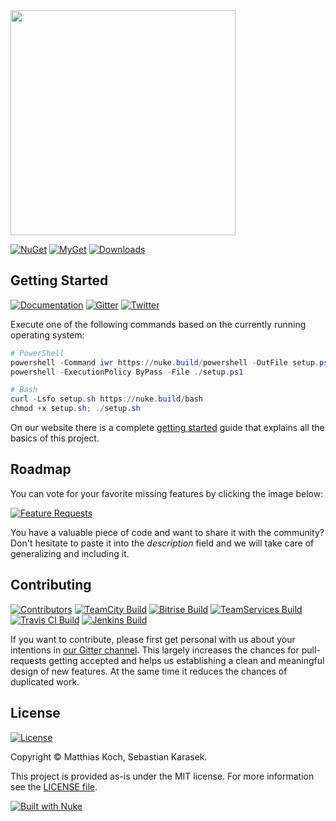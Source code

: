 <img src="https://github.com/nuke-build/presentation/raw/master/images/logo2.png" width="360" />

[![NuGet](https://img.shields.io/nuget/v/Nuke.Core.svg?label=nuget&colorB=0A7BBB&style=flat-square&logo=data%3Aimage%2Fpng%3Bbase64%2CiVBORw0KGgoAAAANSUhEUgAAADIAAAAyCAYAAAAeP4ixAAABfWlDQ1BJQ0MgUHJvZmlsZQAAKM%2BlkLFLw0AYxV9bi1IrBRVxcMhQHKQFqYuj1qEgpZRawapLkyatkLQhSRFxdHDt0EXFxSr%2BB7qJ%2F4AgCOokiM4OCiJIie%2BaQkF0EL9w9%2F14d%2B9y9wB%2FQ1cMu28aMKqOlUslpZXCqtT%2FCD%2FGMIwQgkXFNuez2TR%2Brfdb%2BES%2FiYuz8LcaLKm2AvgGyLOKaTnkOXJm0zEFN8ijSqVYIh%2BTYxYvSL4Wuuzxs%2BCyxx%2BCrXxugW8Lk6WyxzHBssfiLZJSsQyyTo4ael3p3ke8JKxWl5fYJzrDRg4pJCFBRh0b0OEgzl5lZj%2F7Eh1fBjV6FM4mtmDRUUaF3hjVOk9V2TXqKj%2BdO1gi%2B%2B%2BZ2tpMwvtDeBEIPrnu2xTQfwC0d13388h12y0gcA9cNnv%2BWpNxvlBv9LToIRDZAc4uepp8Apwz4%2FEHs2gVO1KAw69pwOspMFQARph1aO2%2F617e3XW07oD8NpC%2BAvb2gUnuj6x%2FAbvNdIz349ECAAAACXBIWXMAAB2HAAAdhwGP5fFlAAAAGXRFWHRTb2Z0d2FyZQBwYWludC5uZXQgNC4wLjEwrQoKwAAABeBJREFUaEPdmV1oHFUUx5ukTWo%2FYkuVmtaXFqVoK8UHwVo%2FEBURlFJ88U3FUmmriCgiiFSkiuKDggo%2B6ENRqraCWvwA7Ye0IMVGTHHbajQEI2matrKb3Wzm487M%2Bjszxy2bbpKZ3dnu1j8Mc%2BfOuf9zzr3nnrn3zqz%2FLQ4ePDi7VCp16OOlB4xf7Dj%2Bq8Z4fcaYXx3ff5O6q%2FT1pYGsZa3wff%2BI7wc%2BxocIgoAq%2Fxj3FSrW2sDmTuP7b2OwiVw4D%2Bo8rh0U56p466JQCJbS84ci0y%2BE5%2FkHxsfHe1S8dUGPL%2BM6onZfAI%2BQKxaLV6t46wJbF%2BDIp1xBZPp5SB1ht5Pi5Sre2rBtcx%2FhNRSZfx7UDZPB7qbYpqKtjd7e3jl0%2FjrHdb%2FDeDKvz0D4h3HiHpyYo2KXBqTXM5lM5%2Bjo6ALKcnUmHQnk5WM6j07pzufzVxaDYDnlpNeysbGxJdwXDg0NXQbfxfs4o2yRjB7KdzCSB8h0IzKq1CcGHGRKT6JiwHXdva7nPcX9Jl417hMA%2BWzm10aUf4Pis2JE2oCTxOkPGuPvorxWVacHdHTSc8%2Bi5AwK0vdgElDhc51gdG7hMZ3kA9Ecx%2FEew4liqOUigrAdyE%2B4t1KszxkhoFeebIYT%2F0FCDRvWq0m1gUl9J0SnlDMEz77rep87jvMww%2F%2BA7YYh1yvhoCKpg7A%2Bms%2BXrlCzkmFwsDTXcb09GFmeE5TPFW17A0Z38djO1SZ7Gp5lDfcR95qy10yAewLuTWpaMkgahGBQucpOUGxXkQpQP08cD4UbAPR%2FgTNLVF080K7dstwtNPYimpBoJ0TdKlIV4%2BNBDxM0p01SBXn5FOF8o6qKh%2F7%2B%2Fi7XmPeVQ9Ih3yrvGYozZg8Ufh%2B1ShfY4NvGPEixakRUxTBhwgjsiyhCEgdHntDX02LCchsWXtjwPLf460EMn288ry9qHvUGeJnibBWpCt63EVrHwkYNAF%2F8t%2Fr7gy5VNzPOng0WYtCf2j4EIXOIheG0m66CMXdJGGqT1AH3e1zxHUF4ISNQ4QhrBo%2BJ8jTFqivUQpSCT0bSjUEqjggkvnDoDbLHavlAIdfN1WMZcy%2Fx%2BzPlhq7DoE%2FHEYEYC%2F4m1Pbj1F48%2B5HqhqTcyUBveo40Ey3jCJxydpYlkfxGKH7NqO4lO2aoP0e9pWJToiUcET7S5%2BvydeaxnMYpt43mctfg2DYc%2B4lwnXK91lRH4JLrS93CTrkn5127HQTXsl77DN1VV9JNdYRk8AujsIZirM1RLpdbjO4DUetKNM0ReCz2LluUNjbkRAb9I0pTRtMcgSPzFz2stLFB03bPC17AjohI0TRHLMd5TSkTw3WD25n8WaUK0TRHTBBsUMrEkHlFBvtDqUIkdoQ2C4zxjkfNa4cbBOuUMjHIYKsYkRNKFYLOfSepI7IfmfI%2FSlywNd6olImBwauxoWJE%2BA69xC3%2BfgThuRDtClvXAcsydcwR9zY%2BknmlCsGce4Rb%2FPNhESZtPoczda1mMeT4yMjIfKWNDZq227Yru8EyCLMxEsDNKhIfeqZ1RnlqAv0wIaeUFOPvs0HOslZODisc%2BaFYnH5jVxVy3M9Gan89QyIj6vlBX6HgrFHaGUGTbqKh4gCDOjn8eJHitFvtKWFZcuYbFCK62iDOGI9tcjFYzuOUI8O7ttOnTy%2FFYDkULB9DCbBhGJpVKpocmUypk0n3ASQVxLWApfswa%2Fittm1fl81mF1HVIaeUcj7A%2Bn2lbcwGZA6jq2LByHOBdc7jalLtkEUcZO%2Bm4QwcfCODk%2FT4t9w%2FZh5%2BQvkrWVgyByZUrAzeZenIbRTT%2BZMlv9Zs1%2F1QDIlUNB44kSfMNg%2Bm%2FfdKQsAx%2FisoGMGhhh35wG8xOgMsUR7avXt34%2F4p%2FlMo3CAZBIX7CIkh7nWNEp0SGs%2F9d%2BbInqLlbpUzZFXXWKC%2Fgyy0jF5biwF3MFE34twm6jcnuRzPe5TJfz9rsvXwXJ8rlRZTX9%2FfqXqwfft2%2BVfSUeOV0PBZs%2F4F1CRqhBU78vgAAAAASUVORK5CYII%3D)](https://www.nuget.org/packages/Nuke.Core/)
[![MyGet](https://img.shields.io/myget/nukebuild/v/Nuke.Common.svg?label=myget&style=flat-square&logo=data%3Aimage%2Fpng%3Bbase64%2CiVBORw0KGgoAAAANSUhEUgAAADIAAAAyCAYAAAAeP4ixAAABfWlDQ1BJQ0MgUHJvZmlsZQAAKM%2BlkLFLw0AYxV9bi1IrBRVxcMhQHKQFqYuj1qEgpZRawapLkyatkLQhSRFxdHDt0EXFxSr%2BB7qJ%2F4AgCOokiM4OCiJIie%2BaQkF0EL9w9%2F14d%2B9y9wB%2FQ1cMu28aMKqOlUslpZXCqtT%2FCD%2FGMIwQgkXFNuez2TR%2Brfdb%2BES%2FiYuz8LcaLKm2AvgGyLOKaTnkOXJm0zEFN8ijSqVYIh%2BTYxYvSL4Wuuzxs%2BCyxx%2BCrXxugW8Lk6WyxzHBssfiLZJSsQyyTo4ael3p3ke8JKxWl5fYJzrDRg4pJCFBRh0b0OEgzl5lZj%2F7Eh1fBjV6FM4mtmDRUUaF3hjVOk9V2TXqKj%2BdO1gi%2B%2B%2BZ2tpMwvtDeBEIPrnu2xTQfwC0d13388h12y0gcA9cNnv%2BWpNxvlBv9LToIRDZAc4uepp8Apwz4%2FEHs2gVO1KAw69pwOspMFQARph1aO2%2F617e3XW07oD8NpC%2BAvb2gUnuj6x%2FAbvNdIz349ECAAAACXBIWXMAAB2HAAAdhwGP5fFlAAAAGXRFWHRTb2Z0d2FyZQBwYWludC5uZXQgNC4wLjEwrQoKwAAABeBJREFUaEPdmV1oHFUUx5ukTWo%2FYkuVmtaXFqVoK8UHwVo%2FEBURlFJ88U3FUmmriCgiiFSkiuKDggo%2B6ENRqraCWvwA7Ye0IMVGTHHbajQEI2matrKb3Wzm487M%2Bjszxy2bbpKZ3dnu1j8Mc%2BfOuf9zzr3nnrn3zqz%2FLQ4ePDi7VCp16OOlB4xf7Dj%2Bq8Z4fcaYXx3ff5O6q%2FT1pYGsZa3wff%2BI7wc%2BxocIgoAq%2Fxj3FSrW2sDmTuP7b2OwiVw4D%2Bo8rh0U56p466JQCJbS84ci0y%2BE5%2FkHxsfHe1S8dUGPL%2BM6onZfAI%2BQKxaLV6t46wJbF%2BDIp1xBZPp5SB1ht5Pi5Sre2rBtcx%2FhNRSZfx7UDZPB7qbYpqKtjd7e3jl0%2FjrHdb%2FDeDKvz0D4h3HiHpyYo2KXBqTXM5lM5%2Bjo6ALKcnUmHQnk5WM6j07pzufzVxaDYDnlpNeysbGxJdwXDg0NXQbfxfs4o2yRjB7KdzCSB8h0IzKq1CcGHGRKT6JiwHXdva7nPcX9Jl417hMA%2BWzm10aUf4Pis2JE2oCTxOkPGuPvorxWVacHdHTSc8%2Bi5AwK0vdgElDhc51gdG7hMZ3kA9Ecx%2FEew4liqOUigrAdyE%2B4t1KszxkhoFeebIYT%2F0FCDRvWq0m1gUl9J0SnlDMEz77rep87jvMww%2F%2BA7YYh1yvhoCKpg7A%2Bms%2BXrlCzkmFwsDTXcb09GFmeE5TPFW17A0Z38djO1SZ7Gp5lDfcR95qy10yAewLuTWpaMkgahGBQucpOUGxXkQpQP08cD4UbAPR%2FgTNLVF080K7dstwtNPYimpBoJ0TdKlIV4%2BNBDxM0p01SBXn5FOF8o6qKh%2F7%2B%2Fi7XmPeVQ9Ih3yrvGYozZg8Ufh%2B1ShfY4NvGPEixakRUxTBhwgjsiyhCEgdHntDX02LCchsWXtjwPLf460EMn288ry9qHvUGeJnibBWpCt63EVrHwkYNAF%2F8t%2Fr7gy5VNzPOng0WYtCf2j4EIXOIheG0m66CMXdJGGqT1AH3e1zxHUF4ISNQ4QhrBo%2BJ8jTFqivUQpSCT0bSjUEqjggkvnDoDbLHavlAIdfN1WMZcy%2Fx%2BzPlhq7DoE%2FHEYEYC%2F4m1Pbj1F48%2B5HqhqTcyUBveo40Ey3jCJxydpYlkfxGKH7NqO4lO2aoP0e9pWJToiUcET7S5%2BvydeaxnMYpt43mctfg2DYc%2B4lwnXK91lRH4JLrS93CTrkn5127HQTXsl77DN1VV9JNdYRk8AujsIZirM1RLpdbjO4DUetKNM0ReCz2LluUNjbkRAb9I0pTRtMcgSPzFz2stLFB03bPC17AjohI0TRHLMd5TSkTw3WD25n8WaUK0TRHTBBsUMrEkHlFBvtDqUIkdoQ2C4zxjkfNa4cbBOuUMjHIYKsYkRNKFYLOfSepI7IfmfI%2FSlywNd6olImBwauxoWJE%2BA69xC3%2BfgThuRDtClvXAcsydcwR9zY%2BknmlCsGce4Rb%2FPNhESZtPoczda1mMeT4yMjIfKWNDZq227Yru8EyCLMxEsDNKhIfeqZ1RnlqAv0wIaeUFOPvs0HOslZODisc%2BaFYnH5jVxVy3M9Gan89QyIj6vlBX6HgrFHaGUGTbqKh4gCDOjn8eJHitFvtKWFZcuYbFCK62iDOGI9tcjFYzuOUI8O7ttOnTy%2FFYDkULB9DCbBhGJpVKpocmUypk0n3ASQVxLWApfswa%2Fittm1fl81mF1HVIaeUcj7A%2Bn2lbcwGZA6jq2LByHOBdc7jalLtkEUcZO%2Bm4QwcfCODk%2FT4t9w%2FZh5%2BQvkrWVgyByZUrAzeZenIbRTT%2BZMlv9Zs1%2F1QDIlUNB44kSfMNg%2Bm%2FfdKQsAx%2FisoGMGhhh35wG8xOgMsUR7avXt34%2F4p%2FlMo3CAZBIX7CIkh7nWNEp0SGs%2F9d%2BbInqLlbpUzZFXXWKC%2Fgyy0jF5biwF3MFE34twm6jcnuRzPe5TJfz9rsvXwXJ8rlRZTX9%2FfqXqwfft2%2BVfSUeOV0PBZs%2F4F1CRqhBU78vgAAAAASUVORK5CYII%3D)](https://www.myget.org/feed/nukebuild/package/nuget/Nuke.Common)
[![Downloads](https://img.shields.io/nuget/dt/Nuke.Common.svg?label=downloads&style=flat-square&logo=data%3Aimage%2Fpng%3Bbase64%2CiVBORw0KGgoAAAANSUhEUgAAAEAAAABACAYAAACqaXHeAAAAAXNSR0IArs4c6QAAAARnQU1BAACxjwv8YQUAAAAJcEhZcwAAHYcAAB2HAY%2Fl8WUAAAAZdEVYdFNvZnR3YXJlAHBhaW50Lm5ldCA0LjAuMTnU1rJkAAABrUlEQVR4XuXQQW7DMAxE0Rw1R%2BtN3XAjBOpPaptfsgkN8DazIDB8bNu2NCxXguVKsFwJlrJs6KYGS1k2dFODpSwbuqnBUpYN3dRgKcuGbmqwlGVDNzVYyrKhmxosZdnQTQ2WsmzopgZLWTZ0U4OlLBu6qcFSlg3d1GApy4ZuarCUZUM3NVjKsqGbGixl2dBNDZaybOimBktZNnRTg6UsG7qpwVKWDd3UYPnB86VKfl5owx9YflHhCbvHByz%2FcecnHBofsNzhjk84PD5gudOdnnBqfMDygDs84fT4gOVBVz4hNT5gecIVT0iPD1ieNPMJyviAZcKMJ2jjA5ZJI5%2Bgjg9YCkY8QR8fsJSYTxgyPmApMp4wbHzAUpZ5wtDxAcsBzjxh%2BPiA5SBHnjBlfMByoD1PmDY%2BYDnYtydMHR%2BwnICeMH18wHKS9ydcMj5gOVE84bLxAcuVYLkSLDvVQ5saLDvVQ5saLDvVQ5saLDvVQ5saLDvVQ5saLDvVQ5saLDvVQ5saLDvVQ5saLDvVQ5saLDvVQ5saLDvVQ5saLDvVQ5saLFeC5UqwXAmW69gev7WIMc4gs9idAAAAAElFTkSuQmCC)](https://www.nuget.org/packages/Nuke.Common/)
<!--[![Commits](https://img.shields.io/github/commits-since/nuke-build/nuke/latest.svg?label=unpublished%20commits&colorB=DFB317&style=flat-square&logo=data%3Aimage%2Fpng%3Bbase64%2CiVBORw0KGgoAAAANSUhEUgAAAEAAAABACAYAAACqaXHeAAAAAXNSR0IArs4c6QAAAARnQU1BAACxjwv8YQUAAAAJcEhZcwAAHYcAAB2HAY%2Fl8WUAAAAZdEVYdFNvZnR3YXJlAHBhaW50Lm5ldCA0LjAuMTnU1rJkAAACgUlEQVR4Xt2bgXGcMBBFXYJLcAkuwSWkBJeQTuIO4g6SDuIOkg7sDuIOzvs8pxtOfEAIkHb9Z94N%2FOEWfwE6dgw3p9MpIj%2BM%2FwZ6Nf4YeHeG2n4SaTrnpzEnBuObob47QpqOWQo%2F1C%2Fj1lB1LkjTKWvCJ3GZzJ4N0nRITfihHg1VN8QAbA2fRJ1R%2FZHhjKXwzwZHt1SjM%2BFqxRkl4dO2awbhak64LDhjTfhE6SAwMV5%2BHfIiHqgJnygdBH4iP7%2BTF%2BjNlvCw%2BlJQRXrRMjzijtHNALQOn3SnirWmV3j0pAq2pGd49KKKtqJ3ePSqCrfAQ%2FhPqeJH4ya86V3t4Eg8hUePaidH4S680ew%2BwGV4yHd0BG7Dw3BHR%2BA6PFyt7Iz78DAydiJEeJDmRsKEB2luIFR4kGYl4cKDNCsIGR6kuZKw4UGaKwgdHqRZSPjwIM0CvhtzChEepLnA0h8fJjxIc4YvFR6kOcGXCw%2FSFNwbcwoZHqQpeDKmFDY8SFPAk1hKocODNDMeDKXw4UGaGQRV4kZIbQ8hwoM0M9IDiUpqEMKEB2kO4H%2FoSxoOQqjwIM0Bv40SMQjhwoM0z%2FAcTS81CQ%2FSPLP3ES1Vs%2FAgzTM8QtJaTcODNA0eO2%2Bt5uFBmsZSv7%2B3uoQHaRp%2FjVbqFh6UudT57amu4UGZc53fnuoeHpQ51fntKRfhITemOr895SY85MZU57dVbwaXFvNLvs%2Bu5MZc57dW7wYDylmV78cNw5WSzq9ENFCzLyp5YrhS2vkpvRhc24uvqXkjLdR0fv8M7hhXv63pibTA0SuR28mslrQw1%2FmFmMxq4WOq8ws1mdXCx7DzCzuZ1cIHp3f4yayO080HB9x8qBBTYIgAAAAASUVORK5CYII%3D)](https://www.nuget.org/packages/Nuke.Common/)-->

## Getting Started

[![Documentation](https://img.shields.io/badge/docs-master-brightgreen.svg?style=flat-square&logo=data%3Aimage%2Fpng%3Bbase64%2CiVBORw0KGgoAAAANSUhEUgAAAGoAAABsCAYAAACCeCeKAAAAAXNSR0IArs4c6QAAAARnQU1BAACxjwv8YQUAAAAJcEhZcwAADsMAAA7DAcdvqGQAAAAZdEVYdFNvZnR3YXJlAHBhaW50Lm5ldCA0LjAuMTZEaa%2F1AAAEQ0lEQVR4Xu2OAWrkQBAD7%2F%2FPywvyk9ztQUx7VrHV0thWYAqKgLZ64j9fX1%2FLXyAcl3nCcZknHJd5wnGZJxyXecJxmSccl3nCcZknHJd5wnGZJxyLM7nqXYX6Lb9COBZnctW7LvW7YoXj4CyueHM29RujhCNwBrPfu5L6rRHC8UCHWe%2FcSf3mR4XjiSoz3niC%2Bt2PCUfSLs5tAvX7bxeODTuodyP1nSOvAP2fW4Rjww4z7mbogt68XDg2ZXFvrlDl7a2Pj49%2Ff973WcKxKUv3pvZXq3D0DvrNEo5NWbo3tb9DhaN30G%2BycBRkcPo77XJ0P%2F4mC0dBBqe%2F2y5H9%2BNvknAUZHD6J%2Bxwdjv%2B3haOggxO%2F5Qdzm7H31vCUZDB6Z%2BUhbkbG1o4CjI4%2FdOyMHdjQwlHQQanf9oOzF1tKOEoyOD0CbKwd2N3KBwFGZw%2BRYbOzdj%2BKBwFGZw%2BRRb2pnaHwlGQwemTZOj0tf1ROAoyOH2SDJ2bsYXCUZDB6dNk6PS1hcJRkMHp02To9LWFwlGQwenTZHD6N%2BEoyOD0iZ7h9jvhKMjg9IkydPravglHQQanT5TB6XfCUZDB6RNlcPqdcBRkcPpEGZx%2BJxwFGZw%2BUQan3wlHQQanT5TB6XfCUZDB6RNl6dzUdiccBRmcPlGWzk1td8JRkMHpE2Xp3NR2JxwFGZw%2BUZbOTW13wlGQwekTZene1H4TjoIMTp8oS%2Fem9ptwFGRw%2BkRZuje134SjIIPTJ8rSvan9JhwFGZw%2BUZbuTe034SjI4PSJsnRvar8JR0EGp0%2BUpXtT%2B004CjI4faIs3Zvab8JRkMHpE2Xo3oz9JhwFGZw%2BUYbuzdhvwlGQwekTZXD6nXAUZHD6RBmcficcBRmcPlEGp98JR0EGp0%2BUwel3wlGQwekTZej0tX0TjoIMTp%2FoGW6%2FE46CDE6f6BlqC4WjIIPTp8nQ6WsLhaMgg9OneUanH1soHAUZnD5Jhs7N2ELhKMjg9EkysH3tDoWjIIPTp8jQuRnbH4WjIIPTp8jA3ozdoXAUZHD6BBnYm7E7FY6CDE6fIAN7M3anwlGQwemfloG9Q92pcBRkcPonZWHuxoYWjoIMTv%2BULMwtamjhKMjg9E%2FIwtyipiUcBRm6%2FYt6c6cszC1q2sJRkKHbv6g3d8mCbl9W0O%2BScBRk6PYv6s0dsqDblxX0uywcm7K4N1faAd2%2FrKDfLeHYlEW5eVHvZtsFvfHtC7RPEY5NWZSbb%2Bqtqwp667%2Bfn5%2F%2F%2FuDfZgnHhh3UuwTqtz8iHEm7OLdPUr%2F7MeFIqODeP0H95keF44EOs965g%2FqtEcIROIPZ711F%2Fc4Y4Tg4iyvenEX9tkjhWJzJVe861G%2BKFo5FBnTnehXof%2F0K4bjME47LPOG4zBOOyzzhuMwTjss84bjME47LPOG4zBOOyzzhuMwTjss84bjME47LPOG4zBOOyzS%2F%2FvwFjF3BUCE0pDMAAAAASUVORK5CYII%3D)](http://nuke.build)
[![Gitter](https://img.shields.io/badge/gitter-join_chat-red.svg?style=flat-square&colorB=F5015F&logo=data%3Aimage%2Fpng%3Bbase64%2CiVBORw0KGgoAAAANSUhEUgAAADIAAAAyCAYAAAAeP4ixAAAAAXNSR0IArs4c6QAAAARnQU1BAACxjwv8YQUAAAAJcEhZcwAADsMAAA7DAcdvqGQAAAAZdEVYdFNvZnR3YXJlAHBhaW50Lm5ldCA0LjAuMTCtCgrAAAABjUlEQVRoQ%2B2XwUoCURSGh4hKDYqKaNe2Re9R0L5H6IXqAYIWQUTLWgQJQbMJWkTMIhgEYRwEZ5hExEkd%2B73zj9ydCy9xp84HB7nn09FvBEHnXzKZTJYwVW3WqMpFr9c7ybLso5jRaPTQbDYr1OUhSZIzfAsz0jQN2u32OnV5kBDbkBDbmBeC1Qp%2BzQ612aJSwO%2FpfnqmUuC8o3vMKpVZ5oXgfI43%2Fy5mMBi84Wkzj9217uM4fqJS4Fr3ugeXVGaZF4I3f6RS4Bxidqmnd%2FwmNzmdTueVStFqtVwqBV77TGUWCSFYSYhRJIRgJSFGkRCClYQYRUIIVhJiFAkhWEmIUSSEYCUhRpEQgpUdIVEUnfb7%2Fa9iut3uexAEVeqFQxqNxq1%2BfdyoOyqz1Ov1Zc%2FztovxfX%2BDSrFoiOu6Ff36YRjWqH6XRUOsQUJsQ0JsQ0JsQ0JsQ0JsQ0Js48%2BEDIfDK35GBc6feNikdsbj8UVucuI4fqGyC9z9Gua4GPw52qdSYFfBHBUeLQdUQo7j%2FABkXRX17UNzEQAAAABJRU5ErkJggg%3D%3D)](https://gitter.im/nuke-build/nuke)
[![Twitter](https://img.shields.io/badge/twitter-%40nukebuildnet-blue.svg?style=flat-square&logo=data%3Aimage%2Fpng%3Bbase64%2CiVBORw0KGgoAAAANSUhEUgAAAFAAAABQCAYAAACOEfKtAAAAAXNSR0IArs4c6QAAAARnQU1BAACxjwv8YQUAAAAJcEhZcwAAHYcAAB2HAY%2Fl8WUAAAAZdEVYdFNvZnR3YXJlAHBhaW50Lm5ldCA0LjAuMTZEaa%2F1AAAGlUlEQVR4Xu2ce4gVVRzHV9NdLXddUQzLUAoMLN2lh1FUmNgflYUPsAcFC0UJW1T0h%2BUDoowwEoMeUkRamQamCVmBaRpRRERGmPZPYBalpKVlYj52%2B3zv%2BXld995dZ%2B7O3DNzZz7w5cydOef3ODp7Zs6cmbqcnJycnJycnBzvdHZ2nt3R0XEJuhHNQDPRNPZfSzlOx61qzknolAHWYSvZPkB5grIE9h%2BnOIBWoKnoLDMRGtr2s830oiTQdDpmB2UoaCO2szndzAWCNo3oMdrpH6HnTqTScNtMJMR3HlqPOtQhfQETH6BRZroEqvRHY6mzCO1DJ9AUO1wKleup8CO6y3YlCuKahH5R8lGBvZ%2FRFeaiAL%2BHo9vRZnTUqqruZor%2BVq0UKtxhFY%2Bgu213IiCeG9A%2Fii9qsHuQ4nHKuUid9rc7cgr2HaFotXDKQ6WNrnqhwVF0jx3yCnFMRErSG%2Fh%2FysIpD3WGqdNcdQe%2Fj1G0WRUvEEMT2uki8gP%2B11L0fOoKKkwu1O4GjfWH80E2ezcQA%2Fjsh%2B%2FnCoF4Av8bUIOFVBhY%2BD0K3Wy7HOyY45qUwjF14iI2B1j1qoDPceiwi6K6WM5vowZ%2BDqS8CN2HNqFDaIaF6WDH065peTguVrM5xJrEDv6WOe%2FVB9%2BfoHY2V1DuQl1H48UW4inYucSO9wr1tqGLrVls4KMRd7p7SBTE9R5F6ZnIgcWuypmhrob5NhTbbQ0%2BZhacJQhi2kIxyEI8HQ7Od9WCQX2xjs2xZiJSsP2S85QMiOcLiqEWXilUuNNVDQftDqIn2OzZeAVgc5Pz4B%2FFgpostPJQr5VKFd9f0vRXivtRJIMM9kJPFEQNMWgkfgMVL2N6hPoaqve7ppWDDd1bPsTmMDNdEdjQP4g38K%2FOe5jN4Ne%2FNHjdNY8Ezc%2B9iFrYDjXYUF8Xq78XrHgC%2F4fRSAspGDTQbEefp4m6InvwHZqHJrKr%2FCjWDepGOusSFvzrSiPcWUQD3ToVJxSiBts6LXSKv8PPNspLKZtRyQwx%2B75B3iC2%2FajRwgkOjS5DmrqJHfxoCl6n%2Bk70PnoWtSM9z%2FjM1fID%2FvdQBDpbSqDhkwUrGYYO1J%2BQyu79adyAPnSmsgn567lJ8MGPylNpVLxY5PdQtBVlEvriU%2BuKYNBgC9qDnkdXoSbsDKFcjSIdmdMAKb9pXRMMGqyytmqs0VKj0FdoOdpthzIDOS%2B0rgkGDXqdD8wgoZ4bqwNnW8PMQ18cQ%2BHmPGlwvhqajUxDP%2ByjCH8NSMP1zkS2oR82WpeEg4bXoMyNuN2hC%2BZZl4SHxh%2BbnSxzuXVHeOjAFvSfGcoc5K55yIqXv52ckXkGZfJUJu1XrCsqBztapbXGmcwO%2Bk8Dk6wb%2Bgb2tGRWz0AzA%2FlqDU50S1gwpuckS1DZpbO1BnkusNSjBcNatO31GUXckJ%2Bm8EdYytGDcS1%2Fm4%2B0TqTmBhhSWmmpRgu261FxYhFH56DbkNYp18SpTR5akTveUowObOuSRk%2Flv0daVKSnazvQbvSvc59%2ByEWDZTzrfDA%2B17mpTchP%2F%2FsmWLrRg49mHPR5xUJSIbfllmp84OQR81dTkJcWRo22NOMDX4NwpOVdNQP5iHZLMX5wNgbVzLUgueilmconDSoBp1q1oNnaVEMOf6AxllZ1wfEEtMtiSR3ErucdsywdPxDASLQGpepCmnjFUjZjW9sdGILQGr5b0LcoFR1JnBso6i2FZEBAmrG5Dr2FtHQtkZ1JXNsomi3sZEKAmojVaD0bLUWnvXvnC%2BLQ8rlwq019QsyTCfgnF75fFAe6wEJLNsQ7gmBfRvpGgXeIY3sqOo8g9T0BrSzda7F7h1g%2BR8k%2BbQnwXPQo8vpKQleIRWgNdjI%2Fc6LAkBZjatQ9pKCTAvHo1QS9o1L1d5t7hGA0I623mHSKrkWxfLegrxCXRtorLezqgMOrkV6GWWZ6FenVpnfRR0iz0ImeeSY%2BTYi%2BwGbV3mMuglNN2V%2BPtBI1VQ%2BKCFcj%2FVbKFkvHHwSiTyhNQ1%2BjRHek4gPdPt7Ez%2BpOR50JBURgU5C%2BnZKoWzLFg75Et%2FKzqt9uCA0B6tTWtNVryPf3Wv5CegmyFfmfRQkLwQ9GevVqFdqLYr3LwL7m635DukyahQZbKOmHZPQJEF3S6OJZlzS6z9SDmYr%2BbtLsOPoT%2FYD0DzQHjefQQHNZ25Covm6mty0vJHF9x%2B8BtJDfeteurDi%2BAN3LtiYcRiO90JO%2BUzMnJycnJycnJ63U1f0Pn1ZeoSwSgjAAAAAASUVORK5CYII%3D)](https://twitter.com/nukebuildnet)
<!--[![Avoid StackOverflow](https://img.shields.io/badge/avoid-stackoverflow-orange.svg?style=flat-square&logo=data%3Aimage%2Fpng%3Bbase64%2CiVBORw0KGgoAAAANSUhEUgAAAEAAAABACAYAAACqaXHeAAAAAXNSR0IArs4c6QAAAARnQU1BAACxjwv8YQUAAAAJcEhZcwAAHYcAAB2HAY%2Fl8WUAAAAZdEVYdFNvZnR3YXJlAHBhaW50Lm5ldCA0LjAuMTZEaa%2F1AAAEhklEQVR4XuWb7XHVMBBFUwIlUAIdQAekA%2BgAOiAdQAekA9IBdAAdQAfQQdjjeX4j%2B93dlSXZkOTOnB9Za%2FVhyau1nnN1f3%2B%2FN8%2BM18YH44vx1fhprIWNa5ShLD74qjqHIY0DeGF8NL4bvaIO6qJO1VYX0tgIs%2FXOULM7StRNG8NWhjRuhM6wZH8bR4m2aLP7RkjjBt4YRw58LdqmD6pvVUhjBc8NAtb%2FIvpCn1RfQ6Qx4drYOus%2FjE%2FGe%2BOVoTqLjWuUuTV%2BGVtEn%2Bjbut4QaQwgGteKQTOYppk5gS91UFet6KOqSyKNDp%2BNGt0ZzKSqowfqpO4a0VdVxwXSKCA5yfTN2GWvXsGNqFkR9Fn5L5DGFdnM%2FzFYpsp3T2gzU7oSpLGAwBWJmThi1j1oO1sNjEH5TkjjCSJqJBpuSUQyKZ8I%2BpDdBHd3kEaD6BttdWxTrVlYJuWTQV%2BIQZ4Yi9yNLgwnoiSndeZnMimfGrKVwJgu%2FC4MxlvDU%2B%2FgIZPyqYW%2BRQkUY1v4LP4wqMBb%2BkT7EQEvk%2FLZAn30xNgWE1g6wo3hadRWl0n5bCXaIhnjuWzpFM0%2BAaYs20Mm5dOCFw8Wq6B0iO7ayL0%2Bk%2FJpgYzR03k1lw7eSQ75d1mul0zKpxVva2SsU5m5YBQ4Rr%2FYZFI%2BrUSrYFrVc0Ev5eU5KiscQSbl04MXC6YUeS7knd6OivwlmZRPD15sY8zTDSAieuo5zPDIpHx6YAyenlHAe%2BnZY%2FlDJuXTi5cdXnPRS37C18gOMimfXnh5U7rhonfMtMfzD5mUTy9eHLjjordXjt7%2BZjIpn1687fAbF70EaI8ACJmUTy9eIPzORU%2FrSkaRSfmMQMq9YFpXMIpMymcEUu4F07qCUWRSPiOQci%2BY1hWMIpPyGYEUF7wk4SkEwV9cfPLb4NGJ0L%2FAS4RuueilwqSP64oeKmEq7L0MnU9NHgFesje9DB39Onw0XgBE0%2BsweKcmjyEOeM%2F%2F9Lo%2FF%2FKOxKZTkweOd9q1OBI78lD0SLztDy0ORcFLiEYfix%2BJ9yMvY53KlIW9ZwWNXAWZlE8L0eyfY1vpwG7AD6BKI2NBJuXTgvfsM0b50xg86R9HIVoFaMRvhJmUzxaigL6YfSgdZ6IPJFhWiwoayKR8aqFvXtaH0g8kZqLvbXpvQiblUwN98p57JH%2FivzCcIH2MHgW2l9abkEn5ZNCX6LsmxiLT%2BgtDQfaZXOtKyKR8IrKZR5s%2Fk5vxUuRZNDwiMLZC29Ezj8JfuKRxhfcuXYp%2FY1G%2Be0KbmdIzDWkU1HylzWo44r2BNrIlj6oOdKTRoWYlIILRHjeCOqNAV6pq8CCNAVlMKMUssUx7DlXwpY6aGZ8VPvNrpDGBiBptkUoEKj5dZzAvDXVTsHGNMpTNgtta9MmN9h7SWAGdjZKlo0VfmlaaNG6A1HLrahgp2r5Ib7cgjRshEeEN68gbQVu02ZqNnpHGRugMr6HR19q9om7a6B74jDQOgAyNaOydNm8RdVDXLhmnNA6G2SI6s2RJqAhYapVg4xplKIvPsJnW3F%2F9BQrtEeu%2BMlmMAAAAAElFTkSuQmCC)](http://nuke.build)-->

Execute one of the following commands based on the currently running operating system:

```powershell
# PowerShell
powershell -Command iwr https://nuke.build/powershell -OutFile setup.ps1
powershell -ExecutionPolicy ByPass -File ./setup.ps1

# Bash
curl -Lsfo setup.sh https://nuke.build/bash
chmod +x setup.sh; ./setup.sh
```

On our website there is a complete [getting started](https://www.nuke.build/getting-started.html) guide that explains all the basics of this project.

## Roadmap

You can vote for your favorite missing features by clicking the image below:

[![Feature Requests](http://feathub.com/nuke-build/nuke?format=svg)](http://feathub.com/nuke-build/nuke)

You have a valuable piece of code and want to share it with the community? Don't hesitate to paste it into the _description_ field and we will take care of generalizing and including it.

## Contributing

[![Contributors](https://img.shields.io/github/contributors/nuke-build/nuke.svg?style=flat-square&label=contributors&logo=data%3Aimage%2Fpng%3Bbase64%2CiVBORw0KGgoAAAANSUhEUgAAAFgAAABACAYAAACeELDCAAAAAXNSR0IArs4c6QAAAARnQU1BAACxjwv8YQUAAAAJcEhZcwAAHYcAAB2HAY%2Fl8WUAAAAZdEVYdFNvZnR3YXJlAHBhaW50Lm5ldCA0LjAuMTnU1rJkAAAEFUlEQVR4Xu2bjY3UMBCFrwRKoAQ6gA6gA64D6AA6gA6gA%2BgAOoAOjg6gg2XeSl7lfN%2FGdjweR9E%2B6ZNO7%2BIZjzc%2Fjr17dzqdtvLc%2BGD8MJL0tzz9j9rsmSH1oFnBO6MkHUNt98iwetAs8MWolY6lGHtiaD1ortDSmaTPBsXaA8PrQfMKb4ytUluKOZOQetC8woOxVWpLMWcSUg%2BawL3RK8Wg2DMIqwdN4JfRK8Wg2DMIqwfNjBeGlxSLcqzx1vhm5PNTefoftVkjtB40M94bXlIsykFogv%2FXKEnH6FiKQYTWg2bGV8NLikU5luis2HIJq03NFRJaD5oZPw0vKRblSHhcvqVBjqynaoBrLtNaKRblEBoYj1yKsTbIUfWcQTPDW5RDiynehV9boPEW5biAZoa3KIdmBN5STMrlLcpxAc0Mb%2BXxe15ZS6JXWm%2Fl8R%2BBZsboh0LPK2tJ9Eq7u4fcyGnNK2O0lGOZc3fTtI%2BGl%2FKJ%2BXdjtJRjmXNkPU9AM8NjbpqUP9mjtMw5sp4noAn8MXr121jGjLg9JOW3iRH1IGgCI5b3PC%2FVkpRrmXt3y5Wi51NX2zye59O8JHrae9eDoHkF7y2W2QPsXQ%2BC5gra8GvVtU1Cz1fjkq5t8XjWg6BZoGUeuTZPjBb1QXjVg6BZQc2idWmOGC3qQ8KjHgTNSjQHpJmAvOL80IjUP4P6sKS3HgTNjGfGS0PbMp8M7YeJtV0H3fPScWq3x4ecplnqW%2Brn2pqIak3HaQzUTmOiscnjPgJN47Whb714LcRQgbMH2Cu%2FxkhjpTHLczwaYH0a%2BmRGPN1p5Z8ux1FSrjz%2FqDo1hpczOyXTJTx62pRfTj3z0Fbltyj1ZaQ0luecSubx2lij6CKXmvXh3iuZ1322JJqgz1iuFC1z3x49KFmU9EHmhUZcPbQoE3VSnZNFKl82FB5Lh9dEizKRy6TnhJGiV82RZzGdvVG3h7OUMFr0VjRiTkxzX%2BUOlZJGi85iPeX1OuslxcpnDiL07JWUdIboq03yPAZZMSh%2B6L03Ke%2FEbDQ%2F7RlktaUH6TTQnIzOPm0otkpt6MydCpo7QPdPrR%2FUnM06RsfSPXc6aO4IDVpJuxzYBJqBaNqkdVX9TFWrUFr2S%2BuuomYBSscs2yiGYimmYk%2B9baA5iDSQGoAtPxHolXIqdxp46qM7aDqhs1PF6Hu6o5dCt0h9Ut%2FUx81bQiXQ7EQr%2ByO%2BUD1a6jPuSvSA5kY0%2F5xx6XtLNbjNpdHcgO5tR5NqolqbQLORyL21aNFeXhNoNhK2eD1BtEnQBJqNHF1UczVoNnJ0Uc3VoNnI0UU1V4NmI0cX1VwNmo0cXVRzNWg2cnRRzdWg2cjRRTVXg2YjRxfVXA2aN%2FxA84YfaN7wA80bXpzu%2FgPmTK3HK79ikgAAAABJRU5ErkJggg%3D%3D)](https://github.com/nuke-build/nuke/graphs/contributors)
[![TeamCity Build](https://img.shields.io/teamcity/codebetter/matkoch_Nuke_Default.svg?label=teamcity&style=flat-square&logo=data%3Aimage%2Fpng%3Bbase64%2CiVBORw0KGgoAAAANSUhEUgAAAEEAAAA%2FCAYAAAC%2F36X0AAAAAXNSR0IArs4c6QAAAARnQU1BAACxjwv8YQUAAAAJcEhZcwAADsMAAA7DAcdvqGQAAAAZdEVYdFNvZnR3YXJlAHBhaW50Lm5ldCA0LjAuMTCtCgrAAAAC%2B0lEQVR4Xu2aDZHCMBSETwISkIAEJCABCUjAARKQgAQkIAEJSMhl75KbtOzLC%2FDyhpuwMx%2B0e7RNtvmj3FcIYXio%2BR9YrVZhvV7%2Fgf35Z1r5ednv98EbFLwsSI3FYhG22204Ho%2Fher1GS9btdgvn8znsdruwXC5h0XOW5A13IYioSWHmoBKo%2BCtCIFrgecNdtRBw5w%2BHQ9y0E8KQWkbecJcUAvr25XKJm%2FZCV0G3ippcM2%2B4i4WAAFDQ3kqt7O%2B6ecNd8xC8AoBwnbJrvEUIKJBXANBms8FbrvtvCBg0WtD6KirCjmOUfRP7rcI10JxRkXKdkKdQLczamNBEmmpEpcrQYyVSoVShcrUZJYOZBZ9jYczHgsydUaNHCNriB0KFHl0RIoyyhaX1Bv0sNSWsQ2hpBc8EUIK7n7ox%2FTugpoR1COWdkpSuSY%2B3gpoSliGguWqqNWFLqClhGUKapqp6pRs8AjUlLENII70orR9bQk0JyxC08UCaznpATQnPEPA8IIoeaw01JTxDSNeix1pDTYlPCBHPEFqWyFZQU8IzBK81AqCmhGUI2hSZvlPQY62hpoRlCC2LJa9xgZoSliG0LJsfOd8rUFPCMgRwOp3iW13sIcijaC2KmhLWIfT%2BKo3WloOuhUlNCesQQOtDFe1uzkFw88eBUhB3Ro0eIbQMkFmYNrWf1rRfrVgQkx2NHiGAlrGhFK6DKRYVQpnwPQP7rT%2FazIOYFEajVwjou60VsFLZve4KVKNXCAB9mD0h7qH5anRSEI2eIQAE0TJQviK2HJ%2FsaPQOAcwflVsJrextZwcJFNiqe6BctVmFmhKeIQC0CoTx7KCJWSeVmZ4%2FQ00JFAonlej5dBh3ElMh%2BjTCLscOtBh4AFMl1h4oaxQ91xxqjgY1R4Oao0HN0aDmaFBzNKg5GtQcDWqOBjVHg5qjQc3RoOZoUHM0qDka1BwNao7Gzwt7StQb7ZckT%2FKGuzz%2FHUcjb7jrE0LUJ4SoTwhRbxcCG717846zw8CEr2%2Fmetn3QDyWVAAAAABJRU5ErkJggg%3D%3D)](https://teamcity.jetbrains.com/viewLog.html?buildTypeId=matkoch_Nuke_Default&buildId=lastFinished)
[![Bitrise Build](https://img.shields.io/bitrise/ffbfd67a7e3f1561/master.svg?token=AsgY8yIy6MzdWs0cncU2Jg&style=flat-square&logo=data%3Aimage%2Fpng%3Bbase64%2CiVBORw0KGgoAAAANSUhEUgAAAEYAAABGCAYAAABxLuKEAAAAAXNSR0IArs4c6QAAAARnQU1BAACxjwv8YQUAAAAJcEhZcwAADsMAAA7DAcdvqGQAAAAZdEVYdFNvZnR3YXJlAHBhaW50Lm5ldCA0LjAuMTZEaa%2F1AAAD1ElEQVR4Xu2bO2gUURSG88bGQhSVBCFEUVHSaKGCBBuFgI02IiIIgoU2ki6NWohikYBCEAuxkBBUSBfEFCI%2BQBFLRRDSiBhfQTAkanT1O%2FeeHXY3e2CX3Sgzez74mXse987cfyez7iY2%2FQ9yudzbPxVC7wudln3cGAM3xqDUGOIZyalmNB0gbug7ZpWWmhh3x1Sk0Y1p1ZIYsyKmIm6MwtiNKeAYuV2qfZoLNLoxJm6MgRtj0GjGXGXPt0WMHwYHCiB3n0O%2BfkmnNR5s%2FldwBBjPaNpxYwzcGAM3xsCNMUiVMVzgNnT9HymnvogxPwryS61e3W7lMOmAXmtmYY%2F9ut3KcWMM3BiDUmOI59EZNJZSDaNXup0AcV2M%2BcChTcuphD2MxN1E3BjFjTFwYwzcGAM3xsCNMajJGPrb0R4m3QuzlYwaM4H6GDZrS3lo2oGm47RiyGfOmDzk76IubSuGwnH0W3sXQS2zxgjUZtEhbY2QOIySj%2F7loJxpYwTqC2hLvrkLvdNaArkpHQaIM2%2BMQM%2Bb0Mz4RExFKMgXRftR1e9K1Jvp60QHRcTyC%2FoWLS8JrN%2FBufbq%2BXpQ8gcCpdBT%2BvDtR2MaJpA7Ks2TGgeIB3WRqoyRGjpHX%2FKckjG6zHCtttUN1mxh7dPoWzgZ6PmeoE3aVgT5RcZwkBdTfsGXQDwqJ0ggIXfLOl2kYmPIy6t2IzSWgdprDh3aXjOsJaacRWWfi6Sn0UZtTyC3yBjJM9wdMxHyC6XGTIUVgHHFxlA7GbtCn5grb3%2BTqPBL7lPaXjMst5n1Cu%2FMp2gczWlKchMcin6MyVnGtDOejdlIzcaQk1fvWWgCxoMcWlArKnx%2BPdApNcM5BnRNOd9jtJyhXIc8a8JdxEH%2Brm%2B1TgkQlzWG4xr0XdOBUmPmUKc2V2PMCJJXbJx4mZZkjZX5PDqv6ZphrYGCdcP1CnotF%2FI14m4tBchZxuzUVIIkR3UcIL6jzVU9fNMAe7CMeampAPGoJJPbMg%2B5i6gRjDmChjUMEMtzcbvcfm0En0O2AHLzOgwQZ9GYnzpMIPdI28OEreS%2BxlJ5smhMKbrHHm2PkOxFyT%2BWSsm6MdQ%2BofXaWgz1Hoo3Y2sxWTZG88V3Sjlo3ICuxGmRLBpDPCR71XJlMKFh3q6rwo0xcGMMLGNQc1rFHq5xTKiXMfKpWT4xp1lF32kT125MFnFjDNwYg7oYQ%2FyRg%2Fx%2FxdSKPTznmFAvY95rKbWwhyHdTsCNUdwYAzfGwI0xcGMM3BgDN8ZgqYz5gvpSrlu6nQBx7cZkETfGwI0xcGMMbGOamv4CdueugEMtOgwAAAAASUVORK5CYII%3D)](https://www.bitrise.io/app/ffbfd67a7e3f1561#/builds)
[![TeamServices Build](https://img.shields.io/vso/build/matkoch/424e9b58-2f8e-4720-939d-94cca30d9998/1.svg?style=flat-square&label=team%20services&logo=data%3Aimage%2Fpng%3Bbase64%2CiVBORw0KGgoAAAANSUhEUgAAAEAAAABBCAYAAABhNaJ7AAAAAXNSR0IArs4c6QAAAARnQU1BAACxjwv8YQUAAAAJcEhZcwAADdYAAA3WAZBveZwAAAAZdEVYdFNvZnR3YXJlAHBhaW50Lm5ldCA0LjAuMTnU1rJkAAAGH0lEQVR4Xu2bW4xdUxzGp6VtqpqiU5SGhj4M0gsJbXQo4lYmtNELU6ZTvaEtohHEA0E8iEYaDySCSGjTIqEPbqElhBAafaESbURJaOoWtHqb8fv2%2FmYy09lz5uy19z7OGf0lX%2FbZ6%2F9f31rrPzPn7L3Onrpapq2tbSp6E81sb28f7Ob%2FDyz6UhRBEX5CD6FTHe7%2FsNgrvf5OaNuPXkdXcHqEU%2FsnLPKqeNnJEP8WrUQj3aV%2FwcKavNaSkLcHPY%2FO43SAu9c%2BLOjaeInlQb74Ai1Aw2xTu7AIvfsHQd%2Ff0Cpb1SYs4DqvJxhb1SbMf3a8jHBslR39TaHRPq0IjDfH6wjGVtlhMmegnajJTYXDWHO9jmBslR0mM0GGHMUqNMShwmCM66NVZMBW2WEyE%2B3Zwee0jXO4EPC%2FwWMFY6tw8BiIGtF6GXaFCf6B5jg1d%2FBu9lDB2Co99D2RCdyNvomtkiEunkZD3TU38JznYYKxVXmQP4hBp6NX0f7YojzI38KhwVa5gOeNsXs4tioNeacxmG41f4y7hUH%2FPz3pHtfjtB1FbAK6CelN9F3a6h1ORLnyzYKteoL5EDQXvYcOOj8T%2BIjtvJyBGnl9D3oRbUX%2FREldoO1sTycR4i1ODcZW3cF4ItrpnCDovw99jdYgvVdcgjpvS3m9yam9Qs4UpydCPP8CYHoc2uZ4WZD%2FN%2FoSPYeWo%2FNRyTc94uUUYKrTEyGebwE4H4jphjjUE2LiL%2FQpeoqmJWgSr1Nf9NCnnAJc4PREiM93ajC2isHwfrd38Dt6n%2FYnkN5wGtAgp2cCvz4LABc5PZFcC4DZZeiA21X9uzgUtntSjQVY57YIzlscKoQ8CkC8NU4Lx1aJBWh2qBCqrgC8PvRafrZDhVALBZjhUCFUfQGY4NUOFUIeBcBjgfOCsVViAS53qBCqrgCYvey2CM4vdqgQyikAOdOcnkihBYBGhwohpwLc7NRgbNWzAJxPdqgQaqEA5zhUCGUW4EKnJ0J8oVODsVVkpkvhF9AOBTiOd6gQ8K%2BuAnRAm%2B4Iz%2BJYz%2FFMjiPQkQ7nRtUWoCsMoM3Mg0hfJG5B2gt8HK1ATWg8Hkej1DdN9C2nAH3dDi9yajC2Sob4YAbZGKcmQ1z8jD5Da9GjaCnSn9Q4lPg1NO3VXwDBINoh2ur81NBXv0E%2FIO0tPoPuQ7PQZqf0Cjl9FWCxU4OxVWkYSD%2FJXe5TERhPhSv5SVSxAggGm4b2uV%2BhMI62z2d56F6paAEEA85Hbe5bCNhvQxM8ZElI155kJmxVPkzuEfeN4PwVpB3hzu20UPDQ%2B0TZT3TRpfIFoM8AJrk27h4xye1jadf%2Bvz4NUn2RQr5YzctU1xvkV74AgskORR%2FLgOPpbu6E5lNo1%2FN5n6CSxSC%2Bm0Oru6aCvktjl3BslR4GPx5tRye7KRHiJ6Hb0Ydor8eN4Px7FHzTRd%2F%2FrgCCCeixmOE%2B7RNydU2hZ%2FT0J6QNmJJffvYFPrdEq8iArWqTwwU4XIC2W72OYGQyBs1E%2BgibhybTXo%2Bq%2FlFz5rosWkUGbBWZDUfNaAPajX5Bm9FL6AGk2Lmoah49Zy7LvY5gbNUd2rUJ0soAb6A9UWYXaNuFPkLPcnovR93d6TG5Y2xRERhzRTShDNiqd8gZwUAL0Vuox2MsXSF%2BAOlp0Y1Imym6GLqGUAPHYRxz%2FbYZzzuigTNgq%2FJgQH2OL0LvoLRPie1FO5AKuRrpSRL9W8tYFPR%2BQ%2F87I%2FMM2Co9DD6K%2Fks46gYm020y%2FfUfHV%2Bh19BjaDHS7fcYwr0Wh%2FjK2CEcW2UDH22g3oY2odz2DPASKo7uNtehh1ELmoJ0KX7oEy2p8RLywxPTr%2FcHKNWfSRrw1o5RZn9PuxiY4GikHWQVI%2FN%2BQRF4qsXjYuhzWw9dVWRrrRTM4Vf0pKdXWRj4BNTxm1GxYjCW0G603rxzf3g7CCai9wxd0uo3o5D3DHz1RqpHcnWZX73%2FN8gE9ZuhTxNdSGUuBh564lVXqqM8RO3ApFWMZUgfrd12kkqhXKT7memcVu9POw0sZiTS121vo8TLcdq%2F4%2FAgx5JbdDUPizwW6UZNV436tmo9x8D%2FFK%2Br%2BxfkhJRKNRzLKgAAAABJRU5ErkJggg%3D%3D)](https://matkoch.visualstudio.com/Nuke/_build)
[![Travis CI Build](https://img.shields.io/travis/nuke-build/nuke.svg?style=flat-square&label=travis&logo=data%3Aimage%2Fpng%3Bbase64%2CiVBORw0KGgoAAAANSUhEUgAAADAAAAAwCAYAAABXAvmHAAAAAXNSR0IArs4c6QAAAARnQU1BAACxjwv8YQUAAAAJcEhZcwAADsMAAA7DAcdvqGQAAAAZdEVYdFNvZnR3YXJlAHBhaW50Lm5ldCA0LjAuMTnU1rJkAAAIqklEQVRoQ9WaC5DVUxzHy7aF8lahpCcy8oxRiBiPGT3HMzQTRZZi0ENNY0WK0BhUDHlUzFYatUkJFeURW6PaabQkqrXVPttX9%2B595PP97%2B%2Fevbf%2FPu69u5t8Z35z%2Fuf3Pud%2Fzvmfc%2B5t0tDwer0X%2Bv3%2BpwKBwAJoi98fyK2oqCiBiqlnQz9Dc9AZVlpaeqaZ%2FbfYt29fKxIaTWLbDh2GYDDoh1%2BK3MNzwNgOVAerfD7fAKpNzd2RA0GPIbFHSGK%2FEqIsgRbBe5Qe711SUtImNTX1GFN39PPy8tqT8PUkr7f0BaVHtpQbsbnOVBsfxOxIAuss%2BO%2FQiJycnJYmjhmYn4Lt0%2Fj6h1KvZHZ2dvbxJm4c0IN9iZUPldPb40gi2UQJQ8MQv9Px6Yc2lZWVtTdRwwLnA%2BglL%2BVOJuwlxg5Djdm%2Ff3%2BfWAjd8PAKAb834F%2Bd8zfUydgNAxz2gTwE2E4PtTN2FJC3IbGYsHDhwlZmFgVWp4vxk0ucHcyjtsauH3B4jpxC%2B%2FRsbBeQ1bsBAn6uhA7SCM2z%2Bg1RHCThaD0OA4zTG41dLSIbwLMa%2FLtVVc%2BEiq1aawME5leK9Ig9xViJAUejzdE7xqoRJHiakjZKg2bK1vAc9a9C8vT09FpXG%2FSborca8jHfehg7PhQVFZ1K4gVQEY5Oq%2BTGDmyiGmDsmOH1BjUfAtDXxooPGL6gyDRgsrFcKC4uPp2P0NXl5eVnGyuMuhpAB3XFdgxveQhlL%2FRbmygMeJ%2FKOO4PnT5MGGtJ87AynHHw4MHOzIF%2BBBtDg96j%2FJ4yD3kJzyPMLArI6nwDGh7YL8XXLvT1MdMbl%2B%2BZ8IchHy5j6p%2BbSd1AX9uEMTLEpxfjMnOi5W099AHyiTTodthnmJkLsTQgEuifSE9fi2%2FtreZSZqlRMqYeQNbTVKsHekp8OLrO6kG5GftpJNo%2F3t0jdhNwUSQ%2FAvV8iodNHDP45pylziKXPWoM%2BIaGXGPiaCBcomAob2LI3GzshICv1%2BQrEvDGmzhuYN6cxFPwoW9RkEaNMlEl4LUQn%2BQXo9zM2AkDXw3agBDw0Rb6izxXG6sSrCIdLMgTxqoXCgsLO%2Bbn5%2FeOJLbT1W5B4gU5fk4DfrNqJWB2UgN4NWONddSCXFdAf1i1EjqAqAG07JWsrKwWPLp2iyHs2rXrOC2rjMneOBpMo0dCk7B9lQk%2Fh1Jf4XTkqyhXU66Gp15bDM2FZkFTsHkSGorOLSyXF%2BmbQtwaT2eKqxLbjdBWhxmCTk8wS6EVOEnC4T0k8w71n6ANMoC0zQ3vZxoD%2BPcRZy%2B0ncZtof4jeXxHJ0xSp6HSDFk5tMxSrwLMtVAZhs9KAXKOi0cDyCUHWkpjXlddOVraVYDpfLz%2BD2CEXGppV0FjkFdWaDpHLXgTay1lN3hFOvP6TTcK8LEN7IG%2BhdKNJ%2BYC7G5SrzBOO8Fqm5ube8KaNWtase9P8ng83dD5xXECeOawElzJG0%2BB7oQew%2BZ5ny%2FwITIN491ya%2BphwFuA7gOULSzdaBDoPIR7TT8MHKYxiXpG3jzA%2Bwxaj%2FjyzMzM5sYOA35TGtOFgKmQ7obW4mM8dB2yY6WjePAfrO4mQiuOOoQYq5SDUFBQcJKJ3SBxfeF2SpHSQ4%2B%2B71gBnMw2NQcEvYtEdGJKRpZOvQIaamIlfyz8bMc4AvC2mIritaS%2BlVKbw3Rju4DfL822yFhuIE%2BWIymqpGe6qwdUF3CywlQdHDhwwDnc0EN6nYf4hvQI%2BAO7HSGg8beZqQvYXBbSIalt0EfiE%2FMCx%2FgwIN8hOeVmY7mBs2kkQqdWTEQ3%2FAGDl2PG24wVBeSzJA%2BButMw9N82lg4i4%2BXfqvLlbKvRHWIsB3qr4kdCQxN9Zz5SVn8eQHY5wt0Ecm1R4W%2BQMcFKjRUF5G9ILvCs%2B6KWPDbl2Rk%2BlHkUSRq7yLzG2yhbevxc%2BRWPUhcGb1FGncg0RyQXsHvJ2FWAr6%2FafMoOxooCsgWONWACtzG2A4ZRNxr9CBN1JDSc5yvEp%2BxpJgo611EGPDuTkSSDoeOnFgVWq7NguVYVVHUb4uxoKf1a3UxUBYJdifxkq7qA4ctyIBDkVYpq72jUc%2FRWf%2FRfhDZXWjg2d5hK%2BHZDQEfbEl3Bv0IOT9D7g9RwXWRpS0OyXZH9YOrSX2Ru4gNB7yEJ50hnyGAS9tBERPYojudB4bufSMD3sn0%2B0Vw1IamOJqoVsoOcW%2BsQKiqCid9c0zv9aYPro1ITCK6N2BIa6Dro42s6slXQb5Az%2FmtDSDcjI6N%2Bt3M4WUdCznV6JOBr56itrW4Q7qeXO5uJhqc%2BWOGTne5TacBktiut0btB80DLMW%2FzYvi67UjBz1RoPrSW%2BuM6ZPG80lwkjqA%2FOFoOoYdwuJQ3MoGgfQ%2F%2FTQD%2BrX5%2FYBl66rksKJ9nfah%2BRabjqm41fGo89QP4GGim1QLbZ9AbaVVN7Jq%2FxLVBmzwCb2VvU%2BNZmUDaz0TOlzohffzq8sx1eIKnVShTb4mG3o7qOt5qLxPXDRxofxI%2BHeFgNj0yzKpRIMAgJaOkEgGJfo3vsdC9JNkn6Al2pxwFfzsUuuJZYuFiAzYn4XA5NJTnZI1ZnGRpl2kq0kkm%2BZvJvUBBGgv49zNXLrSwsYPkBssBieso%2BTh1TbJ3adQQyk%2BgI3J2IE74gxg3SDrN%2FMhRnUtfQ4OYPlatLpZO%2FMCHJrCzqfsvQOw5lkri4C3cWp9JKpBI3BcEhPwTitqDJQwSmGp%2B4wZJ5DFvUq1aJ9AvJN5sStfvBQkDv7o3Cs%2BHWEESZaxgd2trrEMLPn41URiW8HKWznGQdrNJFrZhgWM1YjIBozZb1QGdElsAzjdzB9Sb0RDdO5VBO3gz98Gr8RawUUBy7Qis%2FzvMo1xO%2FWOSncGztsZvUmqz9gXP03keB42lPgNaAenjlBb0BfUnj8bp6YaAfiBkOFxFI%2FrRwIGUfRlK55B0A%2F0zpUmTfwETbFdHqdj8MQAAAABJRU5ErkJggg%3D%3D)](https://travis-ci.org/nuke-build/nuke)
[![Jenkins Build](https://img.shields.io/jenkins/s/https/jenkins.nuke.build/job/nuke-build/job/nuke/job/master.svg?style=flat-square&label=jenkins&logo=%20data%3Aimage%2Fpng%3Bbase64%2CiVBORw0KGgoAAAANSUhEUgAAACgAAAAoCAYAAACM%2FrhtAAAAAXNSR0IArs4c6QAAAARnQU1BAACxjwv8YQUAAAAJcEhZcwAADsMAAA7DAcdvqGQAAAAZdEVYdFNvZnR3YXJlAHBhaW50Lm5ldCA0LjAuMjHxIGmVAAAGBklEQVRYR82YfayWcxjHT%2B%2BnkuQlU2e9iE6MiJS%2FakOLFCvOJHGY1kRYRqNh2LAOUXZaTJFWMubloGYtm7Nl8tZ0hlUzJ0dFRVGhF53j8%2F093%2Ftxnufc9%2FNyTjbf7bvf77qu73Xd93M%2Fv%2Fv3cpe0BU1NTaWNjY0Xw2nwSbgMroK1cD38BK5BtxTeT380bSen%2FzfgAj250G1wLTyIHQtih%2BE%2BeMSuAOxf4bOwzCWPDajdjaKPwX2pS2UC%2Fx9wGd0K2v607Z3XHrsvvAJWwXrr%2F4T3Rbo2gSKnU%2BwbFc4G%2FqNwETzF8pwgRTc8Gf7g%2FDdhF4eLB8m9o2LZwL8fjre0KJCuobLKdd6gaedQcSB5pYpkA%2F9fcJRlrQJlOlFjtevNsrtwkNQfHlWBbOCfYVmbQKkTqPUjPAD72J0fiLvCFanbyYSLtRg3%2BE6DI5AMgR3sjgU61R8I9QJNcd35DucH4reVlATiYy3VUzgf%2B%2BNUJI0BDseC%2BPSULNTa43YvTaklyUCoCTUfKqSlHYL%2Bd3gEvgofgnNDoRxAUw4Xkb%2BU9rtQEdCfYEkyED1tfSyIC%2F2trUmZjRNDcitAyQ7kL3Tt%2FH8zonckTgLxWkulHQ%2FvsJkGPq02NchzTh9oytF8RHsD1OqzzqFkIArzUxKIT7U0EWietzY9FdHXSvIh7vTqgX0mPAS%2FhZvhboeSgWi5iseBmMZaD0sTgWak9cvtkq%2FavvPsCsCeZ%2F%2FfUCtT7pUF7SNKiAPJDZYlAllHtWg%2Fhwdh2BjQjnWNBbYrYR2slT8Cdm%2FFE4Gg%2BUvym9sAYodoeloaCzTacmm79bVzZspPV%2Buw%2Fkrd9NlwDvwF6qlp87DD%2BoGhUBwI3mTROpoL7XtYvgjYVwdxDAhrj7gGhq0Y7VY42GHVuhTqhrbAvvIh6wz1JmvaUc6gIM4GsY4Ed8Bt9I%2BTkLYdbZkSI2Df45REINM6exJti%2B0Ufm2zVKcepm%2BG%2Fkv2xy95BC6wYB7sAXWzsx3TAN4G70SSf7bPA%2BrMgoL2hyfb95Yc2N2CKBvEokGs5Bvdv9uxGZhtvrHmoOYcX6PKtsatNsTxcyfB6Ak%2BB%2B%2BFm%2BBQh1sNagyHGX8btjYJL%2Fh6mjM1lHQc2GhJSyDSuNkJd8ET7W4zqKXDlFaJ66H%2BHb3lh31zX0HtgsI4p13htHgg0BiTUHPYGfJh9qOvbX1YfwsF%2BuPdzlTNCNh6i7X7uZm2qzT0KxwLQyoRaPSo51usF%2BMz2GD7WsvyAu25cA%2FU8lYGr4R3wUnwVF9Hvu%2FhdXCxr1HYkEI4Dq4lJ0zU9KsdKgjoR8DNztUT2wh1QNL41s1vdUzr8O1wN9QbXdzZhKSwN6R9wq4A7NlQW%2FXYSRW%2FnpLG9FT4PtSKIWgVGQp%2FhkvQaD95Tdw1CgJ5nUncCzPeLuzJLvq4XWngewbqqU1DEtZl2nawFPZSPwiB%2Buj0BUKbkOQlLhdIjKaDc%2BySrwtsgDqflNsdgD0Y7nKOdtsb6H5Bq4m%2B3rIA7InWpXc9RYN8nTmExXYFYE9IucONXmR3AHYf%2BBTcADW%2B9Bdrv6e%2Fu7s1OjXqpg9wjZxnmJwg%2BTKKROeOYXYHYGuA621XbCEs6JsLukEweom0pOY%2Fi2SDJB1s3lORCNjb4XBLArBHwS2Oa0LWOaUScwDMeCvx66k9CvdL3xz43qXpZ2kyEOkwrYEeZvts4NfTehmOwexFq7kt6aOSvnBpydQ0E%2FZ7uYBG%2F1T8kYK4NpS3wp0peeEgR%2BvoXLgEbrc7AFs7lDQwV8ORUOeROrvTwCeM8W2lgGMYXG9NQUD%2FAc3r7q90Kf1Q7SunwC8Vi4D9E5xkWQD2AoezMd2SIHoAZnxoLATkaK6LlsXXXC4D%2BC%2BBL8Jq2OITHb6qUCwL%2BK8KAvqaiGM%2FEBUDasTeYD6Q94pLZAD%2FWZYE0af2txrUqHG5NHBrTI%2Bj1ecNfRYR9flXf%2F%2Fl%2BKfThu8yzYFP55l%2Fv2XjuCUVaj2osYlGN9QdjoZ6YcKGoFiQV%2BdbSwGfvj%2Fry1KbQA0te8diuLRc9nA%2BCLX3%2Bz%2BwMnVXJSX%2FACrjqI7wt59WAAAAAElFTkSuQmCC)](https://jenkins.nuke.build/blue/organizations/jenkins/nuke-build%2Fnuke/branches/)
<!--[![Coverage](https://img.shields.io/coveralls/nuke-build/nuke.svg?label=coverage&style=flat-square&logo=data%3Aimage%2Fpng%3Bbase64%2CiVBORw0KGgoAAAANSUhEUgAAADAAAAAwCAYAAABXAvmHAAAAAXNSR0IArs4c6QAAAARnQU1BAACxjwv8YQUAAAAJcEhZcwAAHYcAAB2HAY%2Fl8WUAAAAZdEVYdFNvZnR3YXJlAHBhaW50Lm5ldCA0LjAuMTCtCgrAAAAC60lEQVRoQ%2B2YgY3UMBBFrwRKoARKoAQ6gBLoADqADqAD6ABKoAPoADpY5q2SU3Z4HtvJgoSULz3pbnY88Tj2OPbD5XL5W7wMvi%2Fwt%2FkcRo0HeR7Q6Sxs%2FGZtdqPGndC5L0FP%2BNwtETVO8jT4EMyKNrS1mMOocZAnwbvgqIhBLHtGFzV24GFvgp9Bpa%2FBswX%2BrkQsYk4nosaCtbJU%2BhbYHMfGb5WmK5YaBR7e6%2FiP4FVg7bfgg2%2Bl4Yqlxg0E6VWWX8HbwNpX0Ia2lboVS40LPKAnfHYvwIC2o8%2Bx9mUClT4GvRLI758WRnyJWcnaTSewVhbzX2FUbV%2FA1ntbVcUy%2F6kE3gfmt0LneuV1tFzyrCzzm0qgOQ8DKktvX9gK36pc2rowv8MJvAh65bUSbYmR4%2F6zBO6lHPdMALLOBArluGcCkHUmUCjHPROArP8ugXx64msx%2B%2FQOJiMiRo77OdiKvmSfK2pcyF%2BF%2FN%2Fz2aORuOZzRY0LI0F63%2FAjsjd7lwSsc9nndXBUxMhxsyzJK2pc4BM5Kx9m%2BP%2BockzOwFnNywI1LljnbLSOLGRbnPZWc5KPqHFDvjXgliD72JsalY1svgWhD9nnETVuyOUM5QM6x8M9b4E2%2BWhJ7Cz6sPW5QY0bOC1l2YKyeduT3fdY4dh9L7SSR5fzrF2T2O7Zkq0lYuZztW1yN6gxYYvK1gLYCGa1SqLdAFqiN6gxwTy1K8BW8OpNtNrYIPHM3vXLUAJga4HX3SpvzNtt0vzdmsvEsCsZu634AzU2sIpUJcHo0QZaI9nqfFl5tqixQWsqVUlUtDo%2FNHVW1FjAQ1tJNLd7obX5EXtqMNTYoar53ERXo8dv%2BLRU1nxDjQOwwOxNoNZ1IbbWNSSxhhZtRo2DtKbTKuo6PmA1fhWb1dS02aLGCZgS%2BfAxI9oOL1hDjTtgI6reRha%2B3V12BDXuhG%2BZkbeBj31L7UKNB6GS2Oc1tukq00ONd4JaT6dhZo%2BY4PLwG%2BoTdmTFJDwvAAAAAElFTkSuQmCC)](http://teamcity.codebetter.com/project.html?projectId=Nuke)-->
<!--[![Source](https://img.shields.io/badge/source-master-red.svg?style=flat-square&colorB=632AC4&logo=data%3Aimage%2Fpng%3Bbase64%2CiVBORw0KGgoAAAANSUhEUgAAADIAAAAxCAYAAACYq%2FofAAAAAXNSR0IArs4c6QAAAARnQU1BAACxjwv8YQUAAAAJcEhZcwAADsMAAA7DAcdvqGQAAAAZdEVYdFNvZnR3YXJlAHBhaW50Lm5ldCA0LjAuMTCtCgrAAAAEKUlEQVRoQ92Zy0tVURSH7W32BB9EgZlE9Q8UQVRYRERkIQ2KmtQoEbIXvaEGlYMekwaKERFCFEgEhUIEQU0KIihxElaDogZNorflvfats5dbduec633fTR8stve3fnvttTjec19l%2FzI8PFyVTCYX%2BRr0V6etxoOpAvNvVq%2Bhx0ZtOR5M%2B4g%2FuscbEolksNJbF0uFtpsazFt9HIaermqL6cOmJp%2BGoZfzLOO0vQAeVxHl%2BtAI%2BqcD%2BhYfhqGHDhZnCLRqop%2FYr1IgXiZuYZ6okgV9M1GyGwBnn2MJXQn0Ps0fUjlo9pqIcFQlB%2FKbiKIPw5kXtQULmlyJXrVED8KaICKfUOgbicFgdxHgrAt6tAW5HL3fOAw8jrwiATw%2BoikH9A3EL7UVDM44pUdakOegPzGOUdDiBxHQbmraAX09UbBhqB11JeSF%2BrlxuKCnHkRAP0tMUZsFbR3xU215g5on9AgL2jzilVpCkBt7EIFch9oc0NcSP9SWE9QZItq0tAWthniktkjIpz2IcIU%2FJ6vdgt5AfDfO7KHGcS1pQaskXqslFjzpDTICnjMszv1cQF9NZDUM%2B%2BQueVhLWUjVoj81rtTgy2wQAd9dlqhhVhHZDHNaS1ioM4MY80qMgDfzQQS8l4iputWCtpL4prYxwduqWy3IdeixT%2Bwo8Gc3iIC%2FW7c6oK8gvqotFjwndYsFeRb6C%2BNIH%2FZkP4jAnuss07WEBX058cW4wpBrVqsFWZ4T74wjM9iX2yAC%2B9q1hAP6MtKfjcuANkiMvlNV0BaSfmZcmcP%2B3AcR2PuAZYKWsqAvRQ%2BG4W%2FhgKYspORd7AfxZAv78zOIwP5OlqjXmcWEfHReo5IF%2FxL0gaBADlAjf4MI1HjIMl5LpgSfXIk3wcYcyfsgAnXkBjBby0ZCvh7f%2B2BDHijIIAK1Im%2FNI5BvV2teKNggAvV6iUot74C%2BV215oaCDCNTsJqbpEQ7oewjzRVWOUKawgwjUHSBCn2cE9DYi52EoUfhBBGrfYIn8uolci3FlT9EGEagvH45C75pFk0aIRGDMgqIOInBGD1GjRzqgH1RbxhR9EIFzbrOEroxAbheR8XOGLcUfROCsPiL0eUZAP0Zk9G%2BGvzSDCJx3hyXyHQC5HcaVHiUdRODMlyyh75oFcq1EWl%2Bel3wQgXPvsdRqGw7kdhtXarwYROBsedcc%2BjwjkNtJpLwy3gwicL7cAOJuzS1E7DDk%2FBlEoIf7LHE3gEZiyDhdvBtEoI%2B3xExtywG9mQj9RoPm3yACvfSwRP6WTq7JuEbxdhCBfuRntUnangO5bYT9WcPrQQR6kt9D6rVFB3L2RdP7QQT6ekxEftIkLb84C%2F4PItDbR6JaW3VA304s0Id%2BDyLQn1yZ%2BdpuPL4PItDjJ2KuthwNPvl%2F6%2FI8OokGbfl%2FpazsLyYIKq%2Fnun99AAAAAElFTkSuQmCC)](http://sourcebrowser.io/Browse/nuke-build/nuke)-->

If you want to contribute, please first get personal with us about your intentions in [our Gitter channel](https://gitter.im/nuke-build/nuke). This largely increases the chances for pull-requests getting accepted and helps us establishing a clean and meaningful design of new features. At the same time it reduces the chances of duplicated work.

## License

[![License](https://img.shields.io/github/license/nuke-build/nuke.svg?style=flat-square&logo=data%3Aimage%2Fpng%3Bbase64%2CiVBORw0KGgoAAAANSUhEUgAAAEAAAABACAYAAACqaXHeAAAAAXNSR0IArs4c6QAAAARnQU1BAACxjwv8YQUAAAAJcEhZcwAAHYcAAB2HAY%2Fl8WUAAAAZdEVYdFNvZnR3YXJlAHBhaW50Lm5ldCA0LjAuMTCtCgrAAAADB0lEQVR4XtWagXETMRREUwIlUAIlUAodQAl0AJ1AB9BB6AA6gA6MduKbkX%2BevKecNk525jHO3l%2Fp686xlJC70%2Bl0C942vjV%2Bn9FreVQbBc0wWujfRpW8Z78JaIb53hhJ1ygTA80w9PQ36duBMjHQHPCuoQZfutSjeqU1PAJN4E3j2pN7aVKv6pnWcgGawNfGa5N6prVcgGZBn8yvVXZXQbOgPXokXaPMNZwoc41D%2FaHZ8b7hpBrKjnCizIjD%2FaHZ8aPR6%2BeZXqqh7Agnyow43B%2BaZz40qnQ36a6rlsYgnChDLOkPzTN1z%2B9PafU0N3OAcaIMsaQ%2FNBufG1X9JyrtDMr0Y4xwokxlWX%2BPjAYdemhPrWeDvYcPJ8r0LO3v4oszNfivQQuTp2u9qJGKE2V6lvZ38UVj9q3t3oqEE2U2lvfXF4t6qPjTqDUV1fRyhw8nymws768vfOr2NtqOqFY4UUZE%2BusL6VDRX7%2FGzOHDiTIi0t9WMPsUKzNPx4kysf62gmuHir3sPXw4USbWny485ZOc2PsJ7VTro%2F3pwp5DxV7qHq2xa41TrY%2F2J7PfJkaHir3UwwdtU061PtqfTP0CUaYm2v3LxCtoDI2lMWk8p1of7Y8K0jhRJgaaYZwoE0P%2FpFUndZqtP6T4BE2zC5qtP6T4BE2zC5qtPyRN8OvhZUQae3ZBtT7anyb49PA6Ivp5wKnWR%2FvbJkncZXr6wokysf62CXRCWjmJxhqd2JwoE%2BuvTqS37JGJlB39GLzhRJmN5f31gz8XTpSJgWYYJ8rEQDOME2VioBnGiTIx0AzjRJkYaIZxokwMNMM4USYGmmGcKBMDzTBOlImBZhgnysRAM4wTZWKgGcaJMjHQDONEmRhohnGiTAw0wzhRJgaaYZwoEwPNME6UiYFmGCfKxEAzjBNlYqAZxokyMdAMoL%2FO%2BNi4bzjpT1e%2BNFb8V7gFzUXMLHqk%2BM1A8wArFj1S5GagOUly0SMtuxloTnJrUU%2B7QXOSW4t62g2ak9xa1NNu0Jzk1qKednK6%2Bw9roIB8keT%2F3QAAAABJRU5ErkJggg%3D%3D)](https://github.com/nuke-build/nuke/blob/master/LICENSE)

Copyright &copy; Matthias Koch, Sebastian Karasek.

This project is provided as-is under the MIT license. For more information see the [LICENSE file](https://github.com/nuke-build/nuke/blob/master/LICENSE).

[![Built with Nuke](http://nuke.build/squared)](https://nuke.build)
